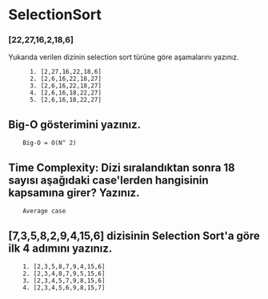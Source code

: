 # SelectionSort

### [22,27,16,2,18,6]
 Yukarıda verilen dizinin selection sort türüne göre aşamalarını yazınız.

          1. [2,27,16,22,18,6]   
          2. [2,6,16,22,18,27]  
          3. [2,6,16,22,18,27]  
          4. [2,6,16,18,22,27] 
          5. [2,6,16,18,22,27]   

## Big-O gösterimini yazınız.

        Big-O = O(N^ 2)

## Time Complexity: Dizi sıralandıktan sonra 18 sayısı aşağıdaki case'lerden hangisinin kapsamına girer? Yazınız.
 
        Average case

## [7,3,5,8,2,9,4,15,6] dizisinin Selection Sort'a göre ilk 4 adımını yazınız.

        1. [2,3,5,8,7,9,4,15,6] 
        2. [2,3,4,8,7,9,5,15,6] 
        3. [2,3,4,5,7,9,8,15,6]
        4. [2,3,4,5,6,9,8,15,7] 
